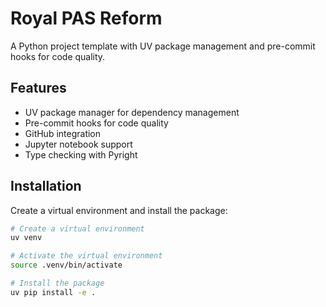 # Royal PAS Reform

A Python project template with UV package management and pre-commit hooks for code quality.

## Features

- UV package manager for dependency management
- Pre-commit hooks for code quality
- GitHub integration
- Jupyter notebook support
- Type checking with Pyright

## Installation

Create a virtual environment and install the package:

```bash
# Create a virtual environment
uv venv

# Activate the virtual environment
source .venv/bin/activate

# Install the package
uv pip install -e .
```